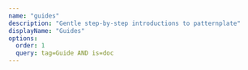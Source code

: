 ```yaml
---
name: "guides"
description: "Gentle step-by-step introductions to patternplate"
displayName: "Guides"
options:
  order: 1
  query: tag=Guide AND is=doc
---
```

